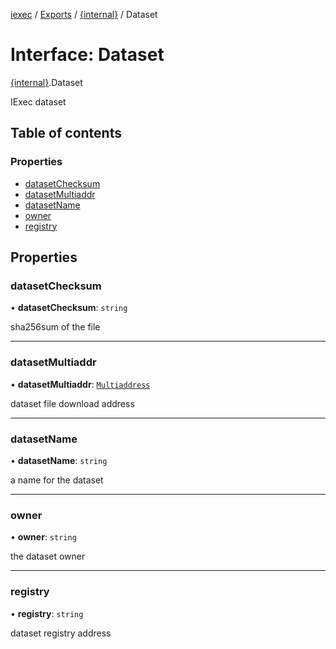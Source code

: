 [iexec](../README.md) / [Exports](../modules.md) / [{internal}](../modules/internal_.md) / Dataset

# Interface: Dataset

[{internal}](../modules/internal_.md).Dataset

IExec dataset

## Table of contents

### Properties

- [datasetChecksum](internal_.Dataset.md#datasetchecksum)
- [datasetMultiaddr](internal_.Dataset.md#datasetmultiaddr)
- [datasetName](internal_.Dataset.md#datasetname)
- [owner](internal_.Dataset.md#owner)
- [registry](internal_.Dataset.md#registry)

## Properties

### datasetChecksum

• **datasetChecksum**: `string`

sha256sum of the file

___

### datasetMultiaddr

• **datasetMultiaddr**: [`Multiaddress`](../modules/internal_.md#multiaddress)

dataset file download address

___

### datasetName

• **datasetName**: `string`

a name for the dataset

___

### owner

• **owner**: `string`

the dataset owner

___

### registry

• **registry**: `string`

dataset registry address
